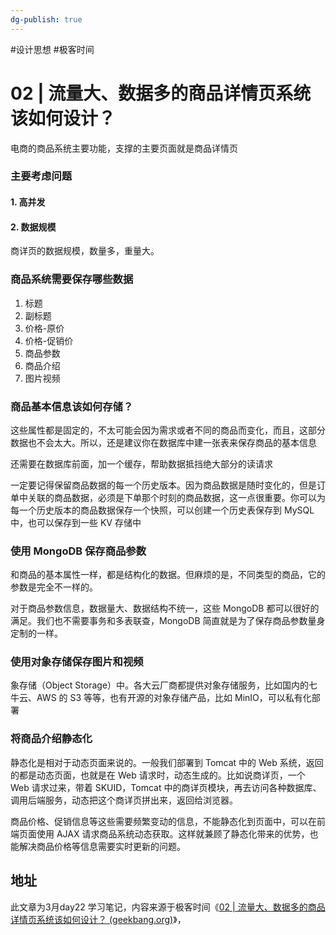 ```yaml
---
dg-publish: true
---
```


#设计思想 #极客时间 

# 02 | 流量大、数据多的商品详情页系统该如何设计？

电商的商品系统主要功能，支撑的主要页面就是商品详情页

### 主要考虑问题

#### 1. 高并发
#### 2. 数据规模
商详页的数据规模，数量多，重量大。

### 商品系统需要保存哪些数据

1. 标题
2. 副标题
3. 价格-原价
4. 价格-促销价
5. 商品参数
6. 商品介绍
7. 图片视频

### 商品基本信息该如何存储？
这些属性都是固定的，不太可能会因为需求或者不同的商品而变化，而且，这部分数据也不会太大。所以，还是建议你在数据库中建一张表来保存商品的基本信息

还需要在数据库前面，加一个缓存，帮助数据抵挡绝大部分的读请求

一定要记得保留商品数据的每一个历史版本。因为商品数据是随时变化的，但是订单中关联的商品数据，必须是下单那个时刻的商品数据，这一点很重要。你可以为每一个历史版本的商品数据保存一个快照，可以创建一个历史表保存到 MySQL 中，也可以保存到一些 KV 存储中

### 使用 MongoDB 保存商品参数

和商品的基本属性一样，都是结构化的数据。但麻烦的是，不同类型的商品，它的参数是完全不一样的。

对于商品参数信息，数据量大、数据结构不统一，这些 MongoDB 都可以很好的满足。我们也不需要事务和多表联查，MongoDB 简直就是为了保存商品参数量身定制的一样。

### 使用对象存储保存图片和视频

象存储（Object Storage）中。各大云厂商都提供对象存储服务，比如国内的七牛云、AWS 的 S3 等等，也有开源的对象存储产品，比如 MinIO，可以私有化部署

### 将商品介绍静态化

静态化是相对于动态页面来说的。一般我们部署到 Tomcat 中的 Web 系统，返回的都是动态页面，也就是在 Web 请求时，动态生成的。比如说商详页，一个 Web 请求过来，带着 SKUID，Tomcat 中的商详页模块，再去访问各种数据库、调用后端服务，动态把这个商详页拼出来，返回给浏览器。

商品价格、促销信息等这些需要频繁变动的信息，不能静态化到页面中，可以在前端页面使用 AJAX 请求商品系统动态获取。这样就兼顾了静态化带来的优势，也能解决商品价格等信息需要实时更新的问题。


## 地址

此文章为3月day22 学习笔记，内容来源于极客时间《[02 | 流量大、数据多的商品详情页系统该如何设计？ (geekbang.org)](https://time.geekbang.org/column/article/204688)》，
